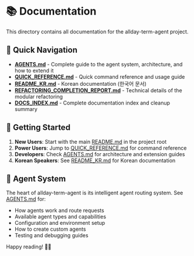 # 📚 Documentation

This directory contains all documentation for the allday-term-agent project.

## 📖 Quick Navigation

- **[AGENTS.md](AGENTS.md)** - Complete guide to the agent system, architecture, and how to extend it
- **[QUICK_REFERENCE.md](QUICK_REFERENCE.md)** - Quick command reference and usage guide  
- **[README_KR.md](README_KR.md)** - Korean documentation (한국어 문서)
- **[REFACTORING_COMPLETION_REPORT.md](REFACTORING_COMPLETION_REPORT.md)** - Technical details of the modular refactoring
- **[DOCS_INDEX.md](DOCS_INDEX.md)** - Complete documentation index and cleanup summary

## 🚀 Getting Started

1. **New Users**: Start with the main [README.md](../README.md) in the project root
2. **Power Users**: Jump to [QUICK_REFERENCE.md](QUICK_REFERENCE.md) for command reference
3. **Developers**: Check [AGENTS.md](AGENTS.md) for architecture and extension guides
4. **Korean Speakers**: See [README_KR.md](README_KR.md) for Korean documentation

## 🤖 Agent System

The heart of allday-term-agent is its intelligent agent routing system. See [AGENTS.md](AGENTS.md) for:
- How agents work and route requests
- Available agent types and capabilities  
- Configuration and environment setup
- How to create custom agents
- Testing and debugging guides

Happy reading! 📖✨
